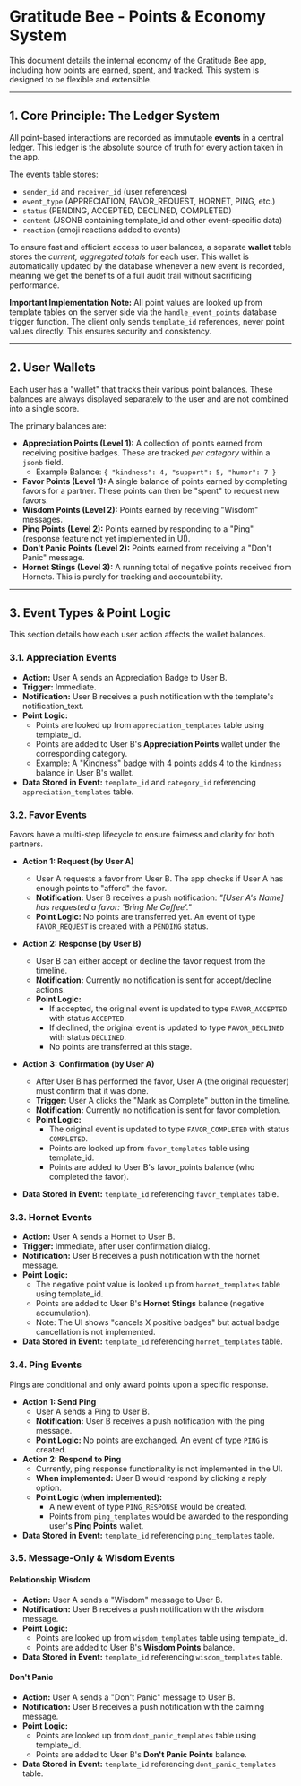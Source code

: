 # Gratitude Bee - Points & Economy System

This document details the internal economy of the Gratitude Bee app, including how points are earned, spent, and tracked. This system is designed to be flexible and extensible.

---

## 1. Core Principle: The Ledger System

All point-based interactions are recorded as immutable **events** in a central ledger. This ledger is the absolute source of truth for every action taken in the app.

The events table stores:
- `sender_id` and `receiver_id` (user references)
- `event_type` (APPRECIATION, FAVOR_REQUEST, HORNET, PING, etc.)
- `status` (PENDING, ACCEPTED, DECLINED, COMPLETED)
- `content` (JSONB containing template_id and other event-specific data)
- `reaction` (emoji reactions added to events)

To ensure fast and efficient access to user balances, a separate **wallet** table stores the *current, aggregated totals* for each user. This wallet is automatically updated by the database whenever a new event is recorded, meaning we get the benefits of a full audit trail without sacrificing performance.

**Important Implementation Note:** All point values are looked up from template tables on the server side via the `handle_event_points` database trigger function. The client only sends `template_id` references, never point values directly. This ensures security and consistency.

---

## 2. User Wallets

Each user has a "wallet" that tracks their various point balances. These balances are always displayed separately to the user and are not combined into a single score.

The primary balances are:

*   **Appreciation Points (Level 1):** A collection of points earned from receiving positive badges. These are tracked *per category* within a `jsonb` field.
    *   Example Balance: `{ "kindness": 4, "support": 5, "humor": 7 }`
*   **Favor Points (Level 1):** A single balance of points earned by completing favors for a partner. These points can then be "spent" to request new favors.
*   **Wisdom Points (Level 2):** Points earned by receiving "Wisdom" messages.
*   **Ping Points (Level 2):** Points earned by responding to a "Ping" (response feature not yet implemented in UI).
*   **Don't Panic Points (Level 2):** Points earned from receiving a "Don't Panic" message.
*   **Hornet Stings (Level 3):** A running total of negative points received from Hornets. This is purely for tracking and accountability.

---

## 3. Event Types & Point Logic

This section details how each user action affects the wallet balances.

### 3.1. Appreciation Events
*   **Action:** User A sends an Appreciation Badge to User B.
*   **Trigger:** Immediate.
*   **Notification:** User B receives a push notification with the template's notification_text.
*   **Point Logic:**
    *   Points are looked up from `appreciation_templates` table using template_id.
    *   Points are added to User B's **Appreciation Points** wallet under the corresponding category.
    *   Example: A "Kindness" badge with 4 points adds 4 to the `kindness` balance in User B's wallet.
*   **Data Stored in Event:** `template_id` and `category_id` referencing `appreciation_templates` table.

### 3.2. Favor Events
Favors have a multi-step lifecycle to ensure fairness and clarity for both partners.

*   **Action 1: Request (by User A)**
    *   User A requests a favor from User B. The app checks if User A has enough points to "afford" the favor.
    *   **Notification:** User B receives a push notification: *"[User A's Name] has requested a favor: 'Bring Me Coffee'."*
    *   **Point Logic:** No points are transferred yet. An event of type `FAVOR_REQUEST` is created with a `PENDING` status.

*   **Action 2: Response (by User B)**
    *   User B can either accept or decline the favor request from the timeline.
    *   **Notification:** Currently no notification is sent for accept/decline actions.
    *   **Point Logic:** 
        *   If accepted, the original event is updated to type `FAVOR_ACCEPTED` with status `ACCEPTED`.
        *   If declined, the original event is updated to type `FAVOR_DECLINED` with status `DECLINED`.
        *   No points are transferred at this stage.

*   **Action 3: Confirmation (by User A)**
    *   After User B has performed the favor, User A (the original requester) must confirm that it was done.
    *   **Trigger:** User A clicks the "Mark as Complete" button in the timeline.
    *   **Notification:** Currently no notification is sent for favor completion.
    *   **Point Logic:**
        *   The original event is updated to type `FAVOR_COMPLETED` with status `COMPLETED`.
        *   Points are looked up from `favor_templates` table using template_id.
        *   Points are added to User B's favor_points balance (who completed the favor).
*   **Data Stored in Event:** `template_id` referencing `favor_templates` table.

### 3.3. Hornet Events
*   **Action:** User A sends a Hornet to User B.
*   **Trigger:** Immediate, after user confirmation dialog.
*   **Notification:** User B receives a push notification with the hornet message.
*   **Point Logic:**
    *   The negative point value is looked up from `hornet_templates` table using template_id.
    *   Points are added to User B's **Hornet Stings** balance (negative accumulation).
    *   Note: The UI shows "cancels X positive badges" but actual badge cancellation is not implemented.
*   **Data Stored in Event:** `template_id` referencing `hornet_templates` table.

### 3.4. Ping Events
Pings are conditional and only award points upon a specific response.

*   **Action 1: Send Ping**
    *   User A sends a Ping to User B.
    *   **Notification:** User B receives a push notification with the ping message.
    *   **Point Logic:** No points are exchanged. An event of type `PING` is created.
*   **Action 2: Respond to Ping**
    *   Currently, ping response functionality is not implemented in the UI.
    *   **When implemented:** User B would respond by clicking a reply option.
    *   **Point Logic (when implemented):**
        *   A new event of type `PING_RESPONSE` would be created.
        *   Points from `ping_templates` would be awarded to the responding user's **Ping Points** wallet.
*   **Data Stored in Event:** `template_id` referencing `ping_templates` table.

### 3.5. Message-Only & Wisdom Events

#### Relationship Wisdom
*   **Action:** User A sends a "Wisdom" message to User B.
*   **Notification:** User B receives a push notification with the wisdom message.
*   **Point Logic:** 
    *   Points are looked up from `wisdom_templates` table using template_id.
    *   Points are added to User B's **Wisdom Points** balance.
*   **Data Stored in Event:** `template_id` referencing `wisdom_templates` table.

#### Don't Panic
*   **Action:** User A sends a "Don't Panic" message to User B.
*   **Notification:** User B receives a push notification with the calming message.
*   **Point Logic:** 
    *   Points are looked up from `dont_panic_templates` table using template_id.
    *   Points are added to User B's **Don't Panic Points** balance.
*   **Data Stored in Event:** `template_id` referencing `dont_panic_templates` table. 